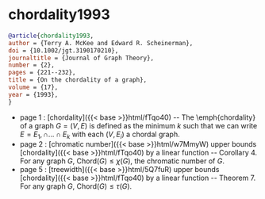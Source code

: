 # chordality1993

```bibtex
@article{chordality1993,
author = {Terry A. McKee and Edward R. Scheinerman},
doi = {10.1002/jgt.3190170210},
journaltitle = {Journal of Graph Theory},
number = {2},
pages = {221--232},
title = {On the chordality of a graph},
volume = {17},
year = {1993},
}
```
* page 1 : [chordality]({{< base >}}html/fTqo40) -- The \emph{chordality} of a graph $G=(V,E)$ is defined as the minimum $k$ such that we can write $E=E_1,\cap\dots\cap E_k$ with each $(V,E_i)$ a chordal graph.
* page 2 : [chromatic number]({{< base >}}html/w7MmyW) upper bounds [chordality]({{< base >}}html/fTqo40) by a linear function -- Corollary 4. For any graph $G$, $\mathrm{Chord}(G) \le \chi(G)$, the chromatic number of $G$.
* page 5 : [treewidth]({{< base >}}html/5Q7fuR) upper bounds [chordality]({{< base >}}html/fTqo40) by a linear function -- Theorem 7. For any graph $G$, $\mathrm{Chord}(G) \le \tau(G)$.